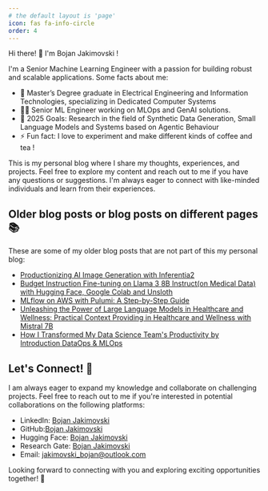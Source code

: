 ```yaml
---
# the default layout is 'page'
icon: fas fa-info-circle
order: 4
---
```

Hi there! 👋 I'm  Bojan Jakimovski !

I'm a Senior Machine Learning Engineer with a passion for building robust and scalable applications. Some facts about me:

- 🔭 Master’s Degree graduate in Electrical Engineering and Information Technologies, specializing in Dedicated Computer Systems
- 👨‍💻 Senior ML Engineer working on MLOps and GenAI solutions.
- 🥅 2025 Goals: Research in the field of Synthetic Data Generation, Small Language Models and Systems based on Agentic Behaviour
- ⚡ Fun fact: I love to experiment and make different kinds of coffee and tea !

This is my personal blog where I share my thoughts, experiences, and projects. Feel free to explore my content and reach out to me if you have any questions or suggestions. I'm always eager to connect with like-minded individuals and learn from their experiences.

## Older blog posts or blog posts on different pages 📚
These are some of my older blog posts that are not part of this my personal blog:

- [Productionizing AI Image Generation with Inferentia2](https://www.loka.com/blog/productionizing-ai-image-generation-with-inferentia2)
- [Budget Instruction Fine-tuning on Llama 3 8B Instruct(on Medical Data) with Hugging Face, Google Colab and Unsloth](https://mlops.community/budget-instruction-fine-tuning-of-llama-3-8b-instructon-medical-data-with-hugging-face-google-colab-and-unsloth/)
- [MLflow on AWS with Pulumi: A Step-by-Step Guide](https://home.mlops.community/public/blogs/mlflow-on-aws-with-pulumi-a-step-by-step-guide)
- [Unleashing the Power of Large Language Models in Healthcare and Wellness: Practical Context Providing in Healthcare and Wellness with Mistral 7B](https://mlops.community/%f0%9f%a4%b8%e2%9a%95%ef%b8%8funleashing-the-power-of-large-language-models-in-healthcare-and-wellness-practical-context-providing-in-healthcare-and-wellness-with-mistral-7b/)
- [How I Transformed My Data Science Team's Productivity by Introduction DataOps & MLOps](https://home.mlops.community/public/blogs/how-i-transformed-my-data-science-teams-productivity-by-introducing-dataops-mlops)


## Let's Connect! 🤝
I am always eager to expand my knowledge and collaborate on challenging projects. Feel free to reach out to me if you're interested in potential collaborations on the following platforms:

- LinkedIn: [Bojan Jakimovski](https://www.linkedin.com/in/bojan-jakimovski/)
- GitHub:[Bojan Jakimovski](https://github.com/Shekswess)
- Hugging Face: [Bojan Jakimovski](https://huggingface.co/Shekswess)
- Research Gate: [Bojan Jakimovski](https://www.researchgate.net/profile/Bojan-Jakimovski)
- Email: [jakimovski_bojan@outlook.com](mailto:jakimovski_bojan@outlook.com)

Looking forward to connecting with you and exploring exciting opportunities together! 🚀

